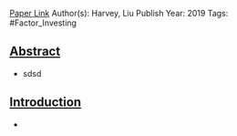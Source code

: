 
[Paper Link](obsidian://open?vault=Akul's%20Notebook&file=Library%2Fjournals%2Cmagazines%2FSSRN%20Papers%2FA%20Census%20of%20the%20Factor%20Zoo.pdf)
Author(s): Harvey, Liu
Publish Year: 2019
Tags: #Factor_Investing 

## <u>Abstract</u>
- sdsd

## <u>Introduction</u>
- 